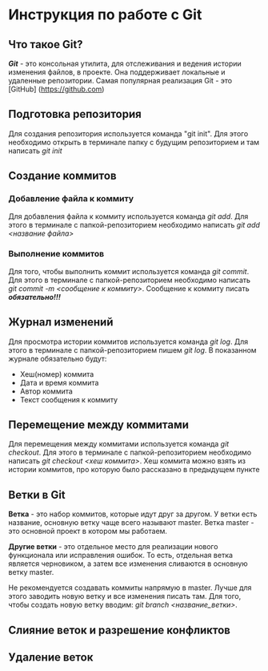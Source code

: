 # Инструкция по работе с Git

## Что такое Git? 
***Git*** - это консольная утилита, для отслеживания и ведения истории изменения файлов, в проекте. Она поддерживает локальные и удаленные репозитории. Самая популярная реализация Git  - это [GitHub] (https://github.com)

## Подготовка репозитория
Для создания репозитория используется команда "git init". Для этого необходимо открыть в терминале папку с будущим репозиторием и там написать *git init*

## Создание коммитов
### Добавление файла к коммиту
Для добавления файла к коммиту используется команда *git add*. Для этого в терминале с папкой-репозиторием необходимо написать *git add <название файла>*

### Выполнение коммитов
Для того, чтобы выполнить коммит используется команда *git commit*. Для этого в терминале с папкой-репозиторием необходимо написать *git commit -m <сообщение к коммиту>*. Сообщение к коммиту писать ***обязательно!!!*** 

##  Журнал изменений
Для просмотра истории коммитов используется команда *git log*. Для этого в терминале с папкой-репозиторием пишем *git log*. В показанном журнале обязательно будут:
* Хеш(номер) коммита
* Дата и время коммита
* Автор коммита
* Текст сообщения к коммиту 

## Перемещение между коммитами
Для перемещения между коммитами используется команда *git checkout*. Для этого в терминале с папкой-репозиторием необходимо написать *git checkout <хеш коммита>*. Хеш коммита можно взять из истории коммитов, про которую было рассказано в предыдущем пункте 

## Ветки в Git
**Ветка** - это набор коммитов, которые идут друг за другом. У ветки есть название, основную ветку чаще всего называют master. Ветка master - это основной проект в котором мы работаем.

**Другие ветки** - это отдельное место для реализации нового функционала или исправления ошибок. То есть, отдельная ветка является черновиком, а затем все изменения сливаются в основную ветку master.

Не рекомендуется создавать коммиты напрямую в master. Лучше для этого заводить новую ветку и все изменения писать там. Для того, чтобы создать новую ветку вводим: *git branch <название_ветки>*.

## Слияние веток и разрешение конфликтов

## Удаление веток